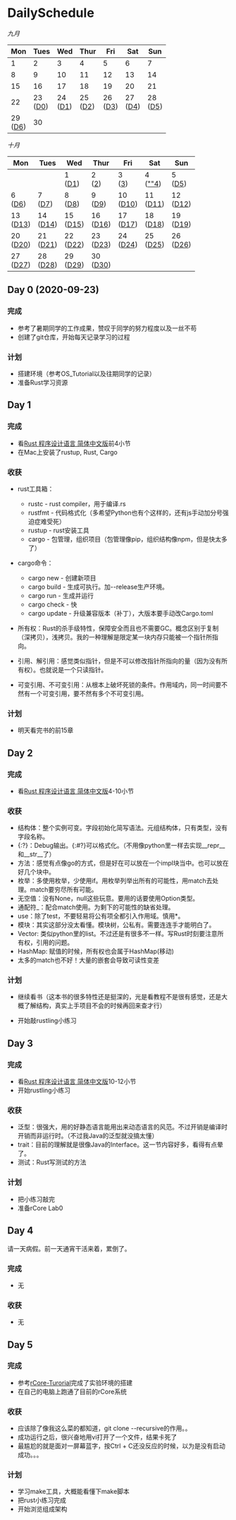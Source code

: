 # DailySchedule 

*九月*                

| Mon                  | Tues                   | Wed                  | Thur                 | Fri                  | Sat                   | Sun                  |
| -------------------- | ---------------------- | -------------------- | -------------------- | -------------------- | --------------------- | -------------------- |
| 1   | 2   | 3  | 4   | 5   | 6  | 7  |
| 8  | 9   | 10 | 11 | 12  | 13 | 14 |
| 15  | 16 | 17 | 18 | 19  | 20  | 21 |
| 22  | 23<br>([D0](#0)) | 24<br>([D1](#1)) | 25<br>([D2](#2)) | 26<br>([D3](#3)) | 27<br>([D4](#4)) | 28<br>([D5](#5)) |
| 29<br>([D6](#6)) | 30   |                      |                      |                      |                       |                      |

*十月*

| Mon                  | Tues                 | Wed                  | Thur                 | Fri                  | Sat                  | Sun                  |
|----------------------|----------------------|----------------------|----------------------|----------------------|----------------------|----------------------|
|                      |                      | 1 <br> ([D1](#1))   | 2 <br> ([2](#2))                  | 3 <br> ([3](#3))                    | 4 <br> ([""4](#4))                   | 5 <br> ([D5](#5))                    |
| 6 <br> ([D6](#6))                   | 7 <br> ([D7](#7))                   | 8 <br> ([D8](#8))                    | 9 <br> ([D9](#9))| 10 <br> ([D10](#10))  | 11 <br> ([D11](#11)) | 12 <br> ([D12](#12)) |
| 13 <br> ([D13](#13)) | 14 <br> ([D14](#14)) | 15 <br> ([D15](#15)) | 16  <br> ([D16](#16))| 17 <br> ([D17](#17)) | 18 <br> ([D18](#18)) | 19 <br> ([D19](#19)) |
| 20 <br> ([D20](#20)) | 21 <br> ([D21](#21)) | 22 <br> ([D22](#22))  | 23 <br> ([D23](#23)) | 24 <br> ([D24](#24)) | 25 <br> ([D25](#25)) | 26 <br> ([D26](#26)) |
| 27 <br> ([D27](#27)) | 28 <br> ([D28](#28)) | 29 <br> ([D29](#29))  | 30 <br> ([D30](#30)) |                      |                      |                      |

<span id="0"></span>

## Day 0 (2020-09-23)

### 完成

+ 参考了暑期同学的工作成果，赞叹于同学的努力程度以及一丝不苟
+ 创建了git仓库，开始每天记录学习的过程

### 计划

+ 搭建环境（参考OS_Tutorial以及往期同学的记录）
+ 准备Rust学习资源

<span id="1"></span>

## Day 1 

### 完成

+ 看[Rust 程序设计语言 简体中文版](https://kaisery.github.io/trpl-zh-cn/)前4小节
+ 在Mac上安装了rustup, Rust, Cargo

### 收获

+ rust工具箱：
  + rustc - rust compiler，用于编译.rs
  + rustfmt - 代码格式化（多希望Python也有个这样的，还有js手动加分号强迫症难受死）
  + rustup - rust安装工具
  + cargo - 包管理，组织项目（包管理像pip，组织结构像npm，但是快太多了）
  
+ cargo命令：
  + cargo new - 创建新项目
  + cargo build - 生成可执行。加--release生产环境。
  + cargo run - 生成并运行
  + cargo check - 快
  + cargo update - 升级兼容版本（补丁），大版本要手动改Cargo.toml
  
+ 所有权：Rust的杀手级特性，保障安全而且也不需要GC。概念区别于复制（深拷贝），浅拷贝。我的一种理解是限定某一块内存只能被一个指针所指向。

+ 引用、解引用：感觉类似指针，但是不可以修改指针所指向的量（因为没有所有权）。也就说是一个只读指针。

+ 可变引用、不可变引用：从根本上破坏死锁的条件。作用域内，同一时间要不然有一个可变引用，要不然有多个不可变引用。

  

### 计划

* 明天看完书的前15章



<span id="2"></span>

## Day 2

### 完成

+ 看[Rust 程序设计语言 简体中文版](https://kaisery.github.io/trpl-zh-cn/)4-10小节

### 收获

+ 结构体：整个实例可变。字段初始化简写语法。元组结构体，只有类型，没有字段名称。
+ {:?}：Debug输出。{:#?}可以格式化。（不用像python里一样去实现__repr__和__str__了）
+ 方法：感觉有点像go的方式，但是好在可以放在一个impl块当中。也可以放在好几个块中。
+ 枚举：多使用枚举，少使用if。用枚举列举出所有的可能性，用match去处理。match要穷尽所有可能。
+ 无空值：没有None，null这些玩意。要用的话要使用Option类型。
+ 通配符_：配合match使用。为剩下的可能性的缺省处理。
+ use：除了test，不要轻易将公有项全都引入作用域。慎用*。
+ 模块：其实这部分没太看懂。模块树，公私有。需要连连手才能明白了。
+ Vector: 类似python里的list。不过还是有很多不一样。写Rust时刻要注意所有权，引用的问题。
+ HashMap: 赋值的时候，所有权也会属于HashMap(移动)
+ 太多的match也不好！大量的嵌套会导致可读性变差

### 计划

* 继续看书（这本书的很多特性还是挺深的，光是看教程不是很有感觉，还是大概了解结构，真实上手项目不会的时候再回来查才行）

* 开始敲rustling小练习

  

<span id="3"></span>

## Day 3

### 完成

+ 看[Rust 程序设计语言 简体中文版](https://kaisery.github.io/trpl-zh-cn/)10-12小节
+ 开始rustling小练习

### 收获

+ 泛型：很强大，用的好静态语言能用出来动态语言的风范。不过开销是编译时开销而非运行时。（不过我Java的泛型就没搞太懂）
+ trait：目前的理解就是很像Java的Interface。这一节内容好多，看得有点晕了。
+ 测试：Rust写测试的方法

### 计划

* 把小练习敲完
* 准备rCore Lab0

<span id="4"></span>

## Day 4

请一天病假。前一天通宵干活来着，累倒了。

### 完成

+ 无

### 收获

+ 无

<span id="5"></span>

## Day 5

### 完成

+ 参考[rCore-Turorial](https://rcore-os.github.io/rCore-Tutorial-deploy/docs/pre-lab/env.html)完成了实验环境的搭建
+ 在自己的电脑上跑通了目前的rCore系统

### 收获

+ 应该除了像我这么菜的都知道，git clone --recursive的作用。。
+ 成功运行之后，很兴奋地用vi打开了一个文件，结果卡死了
+ 最尴尬的就是面对一屏幕蓝字，按Ctrl + C还没反应的时候，以为是没有启动成功。。。

### 计划

+ 学习make工具，大概能看懂下make脚本
+ 把rust小练习完成
+ 开始浏览组成架构

